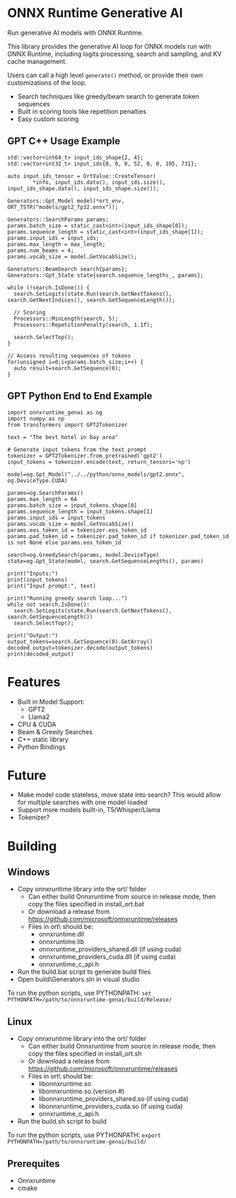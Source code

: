 # ONNX Runtime Generative AI

Run generative AI models with ONNX Runtime.

This library provides the generative AI loop for ONNX models run with ONNX Runtime, including logits processing, search and sampling, and KV cache management.

Users can call a high level `generate()` method, or provide their own customizations of the loop.

* Search techniques like greedy/beam search to generate token sequences
* Built in scoring tools like repetition penalties
* Easy custom scoring

## GPT C++ Usage Example

    std::vector<int64_t> input_ids_shape{2, 4};
    std::vector<int32_t> input_ids{0, 0, 0, 52, 0, 0, 195, 731};

    auto input_ids_tensor = OrtValue::CreateTensor(
            *info, input_ids.data(), input_ids.size(), input_ids_shape.data(), input_ids_shape.size());
     
    Generators::Gpt_Model model(*ort_env, ORT_TSTR("models/gpt2_fp32.onnx"));

    Generators::SearchParams params;
    params.batch_size = static_cast<int>(input_ids_shape[0]);
    params.sequence_length = static_cast<int>(input_ids_shape[1]);
    params.input_ids = input_ids;
    params.max_length = max_length;
    params.num_beams = 4;
    params.vocab_size = model.GetVocabSize();
 
    Generators::BeamSearch search{params};
    Generators::Gpt_State state{search.sequence_lengths_, params};
 
    while (!search.IsDone()) {
      search.SetLogits(state.Run(search.GetNextTokens(), search.GetNextIndices(), search.GetSequenceLength());
 
      // Scoring
      Processors::MinLength(search, 5);
      Processors::RepetitionPenalty(search, 1.1f);
 
      search.SelectTop();
    }

    // Access resulting sequences of tokens
    for(unsigned i=0;i<params.batch_size;i++) {
      auto result=search.GetSequence(0);
    }

## GPT Python End to End Example

    import onnxruntime_genai as og
    import numpy as np
    from transformers import GPT2Tokenizer

    text = "The best hotel in bay area"

    # Generate input tokens from the text prompt
    tokenizer = GPT2Tokenizer.from_pretrained('gpt2')
    input_tokens = tokenizer.encode(text, return_tensors='np')

    model=og.Gpt_Model("../../python/onnx_models/gpt2.onnx", og.DeviceType.CUDA)

    params=og.SearchParams()
    params.max_length = 64
    params.batch_size = input_tokens.shape[0]
    params.sequence_length = input_tokens.shape[1]
    params.input_ids = input_tokens
    params.vocab_size = model.GetVocabSize()
    params.eos_token_id = tokenizer.eos_token_id
    params.pad_token_id = tokenizer.pad_token_id if tokenizer.pad_token_id is not None else params.eos_token_id

    search=og.GreedySearch(params, model.DeviceType)
    state=og.Gpt_State(model, search.GetSequenceLengths(), params)

    print("Inputs:")
    print(input_tokens)
    print("Input prompt:", text)

    print("Running greedy search loop...")
    while not search.IsDone():
      search.SetLogits(state.Run(search.GetNextTokens(), search.GetSequenceLength())
      search.SelectTop();

    print("Output:")
    output_tokens=search.GetSequence(0).GetArray()
    decoded_output=tokenizer.decode(output_tokens)
    print(decoded_output)

# Features

* Built in Model Support:
  * GPT2
  * Llama2
* CPU & CUDA
* Beam & Greedy Searches
* C++ static library
* Python Bindings

# Future

* Make model code stateless, move state into search? This would allow for multiple searches with one model loaded
* Support more models built-in, T5/Whisper/Llama
* Tokenizer?

# Building

## Windows

* Copy onnxruntime library into the ort/ folder
  * Can either build Onnxruntime from source in release mode, then copy the files specified in install_ort.bat
  * Or download a release from https://github.com/microsoft/onnxruntime/releases
  * Files in ort\ should be:
    * onnxruntime.dll
    * onnxruntime.lib
    * onnxruntime_providers_shared.dll (if using cuda)
    * onnxruntime_providers_cuda.dll (if using cuda)
    * onnxruntime_c_api.h
* Run the build.bat script to generate build files
* Open build\Generators.sln in visual studio

To run the python scripts, use PYTHONPATH: `set PYTHONPATH=/path/to/onnxruntime-genai/build/Release/`

## Linux

* Copy onnxruntime library into the ort/ folder
  * Can either build Onnxruntime from source in release mode, then copy the files specified in install_ort.sh
  * Or download a release from https://github.com/microsoft/onnxruntime/releases
  * Files in ort\ should be:
    * libonnxruntime.so
    * libonnxruntime.so.(version #)
    * libonnxruntime_providers_shared.so (if using cuda)
    * libonnxruntime_providers_cuda.so (if using cuda)
    * onnxruntime_c_api.h
* Run the build.sh script to build

To run the python scripts, use PYTHONPATH: `export PYTHONPATH=/path/to/onnxruntime-genai/build/`

## Prerequites

* Onnxruntime
* cmake
